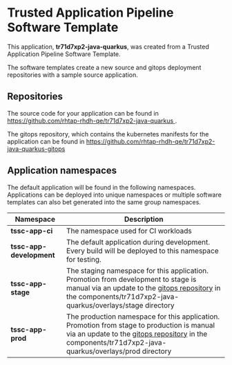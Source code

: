 # Trusted Application Pipeline Software Template

This application, **tr71d7xp2-java-quarkus**, was created from a Trusted Application Pipeline Software Template.

The software templates create a new source and gitops deployment repositories with a sample source application. 

## Repositories

The source code for your application can be found in [https://github.com/rhtap-rhdh-qe/tr71d7xp2-java-quarkus ](https://github.com/rhtap-rhdh-qe/tr71d7xp2-java-quarkus ).
 
The gitops repository, which contains the kubernetes manifests for the application can be found in 
[https://github.com/rhtap-rhdh-qe/tr71d7xp2-java-quarkus-gitops ](https://github.com/rhtap-rhdh-qe/tr71d7xp2-java-quarkus-gitops ) 

## Application namespaces 

The default application will be found in the following namespaces. Applications can be deployed into unique namespaces or multiple software templates can also bet generated into the same group namespaces.  

|  Namespace   |  Description   |  
| -------- | -------- |
| **tssc-app-ci** | The namespace used for CI workloads |
| **tssc-app-development** | The default application during development. Every build will be deployed to this namespace for testing. |
| **tssc-app-stage** | The staging namespace for this application. Promotion from development to stage is manual via an update to the [gitops repository](https://github.com/rhtap-rhdh-qe/tr71d7xp2-java-quarkus-gitops ) in the components/tr71d7xp2-java-quarkus/overlays/stage directory |
| **tssc-app-prod** | The production namespace for this application. Promotion from stage to production is manual via an update to the [gitops repository](https://github.com/rhtap-rhdh-qe/tr71d7xp2-java-quarkus-gitops ) in the components/tr71d7xp2-java-quarkus/overlays/prod directory |